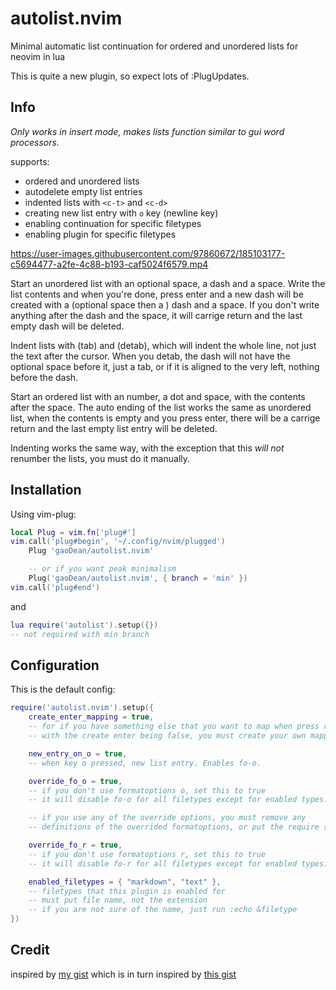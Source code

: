 # autolist.nvim
Minimal automatic list continuation for ordered and unordered lists for neovim in lua

This is quite a new plugin, so expect lots of :PlugUpdates.

## Info
*Only works in insert mode, makes lists function similar to gui word processors.*

supports:
* ordered and unordered lists
* autodelete empty list entries
* indented lists with `<c-t>` and `<c-d>`
* creating new list entry with `o` key (newline key)
* enabling continuation for specific filetypes
* enabling plugin for specific filetypes

https://user-images.githubusercontent.com/97860672/185103177-c5694477-a2fe-4c88-b193-caf5024f6579.mp4

Start an unordered list with an optional space, a dash and a space. Write the list contents and when you're done, press enter and a new dash will be created with a (optional space then a ) dash and a space. If you don't write anything after the dash and the space, it will carrige return and the last empty dash will be deleted.

Indent lists with <c-t> (tab) and <c-d> (detab), which will indent the whole line, not just the text after the cursor. When you detab, the dash will not have the optional space before it, just a tab, or if it is aligned to the very left, nothing before the dash.

Start an ordered list with an number, a dot and space, with the contents after the space. The auto ending of the list works the same as unordered list, when the contents is empty and you press enter, there will be a carrige return and the last empty list entry will be deleted.

Indenting works the same way, with the exception that this *will not* renumber the lists, you must do it manually.

## Installation
Using vim-plug:
```lua
local Plug = vim.fn['plug#']
vim.call('plug#begin', '~/.config/nvim/plugged')
	Plug 'gaoDean/autolist.nvim'

	-- or if you want peak minimalism
	Plug('gaoDean/autolist.nvim', { branch = 'min' })
vim.call('plug#end')
```
and
```lua
lua require('autolist').setup({})
-- not required with min branch
```

## Configuration
This is the default config:
```lua
require('autolist.nvim').setup({
	create_enter_mapping = true,
	-- for if you have something else that you want to map when press return
	-- with the create enter being false, you must create your own mapping

	new_entry_on_o = true,
	-- when key o pressed, new list entry. Enables fo-o.

	override_fo_o = true,
	-- if you don't use formatoptions o, set this to true
	-- it will disable fo-o for all filetypes except for enabled types.

	-- if you use any of the override options, you must remove any
	-- definitions of the overrided formatoptions, or put the require setup after the formatoptions defintition.

	override_fo_r = true,
	-- if you don't use formatoptions r, set this to true
	-- it will disable fo-r for all filetypes except for enabled types.

	enabled_filetypes = { "markdown", "text" },
	-- filetypes that this plugin is enabled for
	-- must put file name, not the extension
	-- if you are not sure of the name, just run :echo &filetype
})
```

## Credit

inspired by [my gist](https://gist.github.com/gaoDean/288d01dfe64da66569fb6615c767e081)
which is in turn inspired by [this gist](https://gist.github.com/sedm0784/dffda43bcfb4728f8e90)

